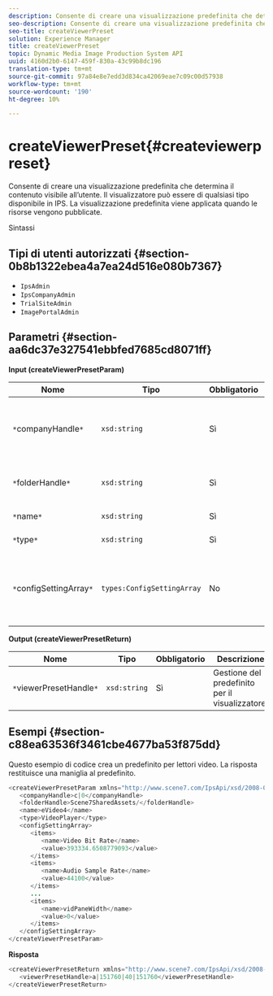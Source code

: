 ```yaml
---
description: Consente di creare una visualizzazione predefinita che determina il contenuto visibile all’utente. Il visualizzatore può essere di qualsiasi tipo disponibile in IPS. La visualizzazione predefinita viene applicata quando le risorse vengono pubblicate.
seo-description: Consente di creare una visualizzazione predefinita che determina il contenuto visibile all’utente. Il visualizzatore può essere di qualsiasi tipo disponibile in IPS. La visualizzazione predefinita viene applicata quando le risorse vengono pubblicate.
seo-title: createViewerPreset
solution: Experience Manager
title: createViewerPreset
topic: Dynamic Media Image Production System API
uuid: 4160d2b0-6147-459f-830a-43c99b8dc196
translation-type: tm+mt
source-git-commit: 97a84e8e7edd3d834ca42069eae7c09c00d57938
workflow-type: tm+mt
source-wordcount: '190'
ht-degree: 10%

---
```



# createViewerPreset{#createviewerpreset}

Consente di creare una visualizzazione predefinita che determina il contenuto visibile all’utente. Il visualizzatore può essere di qualsiasi tipo disponibile in IPS. La visualizzazione predefinita viene applicata quando le risorse vengono pubblicate.

Sintassi

## Tipi di utenti autorizzati {#section-0b8b1322ebea4a7ea24d516e080b7367}

* `IpsAdmin`
* `IpsCompanyAdmin`
* `TrialSiteAdmin`
* `ImagePortalAdmin`

## Parametri {#section-aa6dc37e327541ebbfed7685cd8071ff}

**Input (createViewerPresetParam)**

| Nome | Tipo | Obbligatorio | Descrizione |
|---|---|---|---|
| `*`companyHandle`*` | `xsd:string` | Sì | handle della società che contiene i predefiniti per visualizzatori e le risorse. |
| `*`folderHandle`*` | `xsd:string` | Sì | handle della cartella contenente le risorse. |
| `*`name`*` | `xsd:string` | Sì | Nome visualizzatore. |
| `*`type`*` | `xsd:string` | Sì | Tipo visualizzatore. |
| `*`configSettingArray`*` | `types:ConfigSettingArray` | No | Un array che contiene nomi, valori e maniglie delle immagini a cui si applicano i predefiniti. |

**Output (createViewerPresetReturn)**

| Nome | Tipo | Obbligatorio | Descrizione |
|---|---|---|---|
| `*`viewerPresetHandle`*` | `xsd:string` | Sì | Gestione del predefinito per il visualizzatore. |

## Esempi {#section-c88ea63536f3461cbe4677ba53f875dd}

Questo esempio di codice crea un predefinito per lettori video. La risposta restituisce una maniglia al predefinito.

```java
<createViewerPresetParam xmlns="http://www.scene7.com/IpsApi/xsd/2008-01-15">
   <companyHandle>c|0</companyHandle>
   <folderHandle>Scene7SharedAssets/</folderHandle>
   <name>eVideo4</name>
   <type>VideoPlayer</type>
   <configSettingArray>
      <items>
         <name>Video Bit Rate</name>
         <value>393334.6508779093</value>
      </items>
      <items>
         <name>Audio Sample Rate</name>
         <value>44100</value>
      </items>
      ...
      <items>
         <name>vidPaneWidth</name>
         <value>0</value>
      </items>
   </configSettingArray>
</createViewerPresetParam>
```

**Risposta**

```java
<createViewerPresetReturn xmlns="http://www.scene7.com/IpsApi/xsd/2008-01-15">
   <viewerPresetHandle>a|151760|40|151760</viewerPresetHandle>
</createViewerPresetReturn>
```

